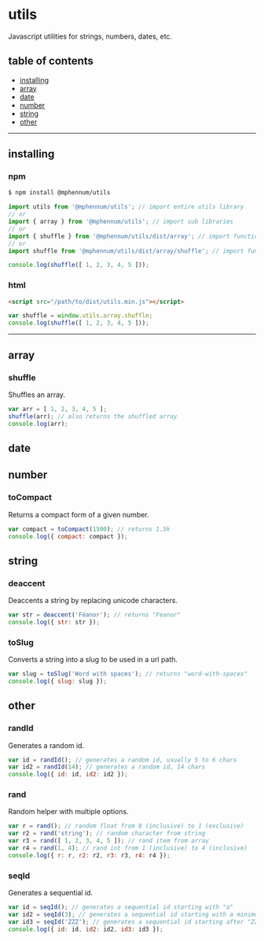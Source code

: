 # utils

Javascript utilities for strings, numbers, dates, etc.

## table of contents

- [installing](#installing)
- [array](#array)
- [date](#date)
- [number](#number)
- [string](#string)
- [other](#other)

* * *

## installing

### npm

```bash
$ npm install @mphennum/utils
```

```js
import utils from '@mphennum/utils'; // import entire utils library
// or
import { array } from '@mphennum/utils'; // import sub libraries
// or
import { shuffle } from '@mphennum/utils/dist/array'; // import function from sub library
// or
import shuffle from '@mphennum/utils/dist/array/shuffle'; // import function directly

console.log(shuffle([ 1, 2, 3, 4, 5 ]));
```

### html

```html
<script src="/path/to/dist/utils.min.js"></script>
```

```js
var shuffle = window.utils.array.shuffle;
console.log(shuffle([ 1, 2, 3, 4, 5 ]));
```

* * *

## array

### shuffle

Shuffles an array.

```js
var arr = [ 1, 2, 3, 4, 5 ];
shuffle(arr); // also returns the shuffled array
console.log(arr);
```

## date

## number

### toCompact

Returns a compact form of a given number.

```js
var compact = toCompact(1500); // returns 1.5k
console.log({ compact: compact });
```

## string

### deaccent

Deaccents a string by replacing unicode characters.

```js
var str = deaccent('Fëanor'); // returns "Feanor"
console.log({ str: str });
```

### toSlug

Converts a string into a slug to be used in a url path.

```js
var slug = toSlug('Word with spaces'); // returns "word-with-spaces"
console.log({ slug: slug });
```

## other

### randId

Generates a random id.

```js
var id = randId(); // generates a random id, usually 5 to 6 chars
var id2 = randId(14); // generates a random id, 14 chars
console.log({ id: id, id2: id2 });
```

### rand

Random helper with multiple options.

```js
var r = rand(); // random float from 0 (inclusive) to 1 (exclusive)
var r2 = rand('string'); // random character from string
var r3 = rand([ 1, 2, 3, 4, 5 ]); // rand item from array
var r4 = rand(1, 4); // rand int from 1 (inclusive) to 4 (inclusive)
console.log({ r: r, r2: r2, r3: r3, r4: r4 });
```

### seqId

Generates a sequential id.

```js
var id = seqId(); // generates a sequential id starting with "a"
var id2 = seqId(3); // generates a sequential id starting with a minimum length of 3 -- "aaa"
var id3 = seqId('ZZZ'); // generates a sequential id starting after "ZZZ" -- "ZZ0"
console.log({ id: id, id2: id2, id3: id3 });
```

